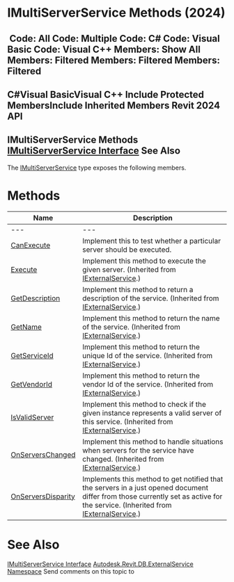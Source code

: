 # IMultiServerService Methods (2024)

﻿
 Code: All Code: Multiple Code: C# Code: Visual Basic Code: Visual C++  Members: Show All Members: Filtered Members: Filtered Members: Filtered   
---  
C#Visual BasicVisual C++
Include Protected MembersInclude Inherited Members
Revit 2024 API  
---  
IMultiServerService Methods  
[IMultiServerService Interface](9704c8c0-2095-37e7-f17c-56d27ff44ed6.md "IMultiServerService Interface") See Also  
---  
The [IMultiServerService](9704c8c0-2095-37e7-f17c-56d27ff44ed6.md "IMultiServerService Interface") type exposes the following members.
# Methods
| Name | Description |
| --- | --- |
| --- | --- | --- |
| [CanExecute](53edc57b-dea4-09a4-1c80-457bb60a4b02.md "CanExecute Method") | Implement this to test whether a particular server should be executed. |
| [Execute](c70a5092-dccf-6896-1ec0-15f749e84a58.md "Execute Method") | Implement this method to execute the given server.  (Inherited from [IExternalService](37fe86a0-0668-5908-9966-dfac0e0c1fe3.md "IExternalService Interface").) |
| [GetDescription](16d666df-8d5f-74c7-4761-8b8bbeae4397.md "GetDescription Method") | Implement this method to return a description of the service.  (Inherited from [IExternalService](37fe86a0-0668-5908-9966-dfac0e0c1fe3.md "IExternalService Interface").) |
| [GetName](216416ae-c0dc-53f2-f961-d03567fc44fe.md "GetName Method") | Implement this method to return the name of the service.  (Inherited from [IExternalService](37fe86a0-0668-5908-9966-dfac0e0c1fe3.md "IExternalService Interface").) |
| [GetServiceId](1923a4d7-cf6e-ac24-570f-d48291777f57.md "GetServiceId Method") | Implement this method to return the unique Id of the service.  (Inherited from [IExternalService](37fe86a0-0668-5908-9966-dfac0e0c1fe3.md "IExternalService Interface").) |
| [GetVendorId](34dcde1f-75b9-bfd4-e504-59fca440cf63.md "GetVendorId Method") | Implement this method to return the vendor Id of the service.  (Inherited from [IExternalService](37fe86a0-0668-5908-9966-dfac0e0c1fe3.md "IExternalService Interface").) |
| [IsValidServer](67f80199-6dad-2d0c-118c-85e83afed78a.md "IsValidServer Method") | Implement this method to check if the given instance represents a valid server of this service.  (Inherited from [IExternalService](37fe86a0-0668-5908-9966-dfac0e0c1fe3.md "IExternalService Interface").) |
| [OnServersChanged](792efefb-aa2e-d934-2a68-3a9199d5c96d.md "OnServersChanged Method") | Implement this method to handle situations when servers for the service have changed.  (Inherited from [IExternalService](37fe86a0-0668-5908-9966-dfac0e0c1fe3.md "IExternalService Interface").) |
| [OnServersDisparity](6d47d262-499e-75b8-4b8e-40bb0234241f.md "OnServersDisparity Method") | Implements this method to get notified that the servers in a just opened document differ from those currently set as active for the service.  (Inherited from [IExternalService](37fe86a0-0668-5908-9966-dfac0e0c1fe3.md "IExternalService Interface").) |

# See Also
[IMultiServerService Interface](9704c8c0-2095-37e7-f17c-56d27ff44ed6.md "IMultiServerService Interface")
[Autodesk.Revit.DB.ExternalService Namespace](a88f2d1d-c02f-a901-9543-44e4b5dd5fc9.md "Autodesk.Revit.DB.ExternalService Namespace")
Send comments on this topic to 